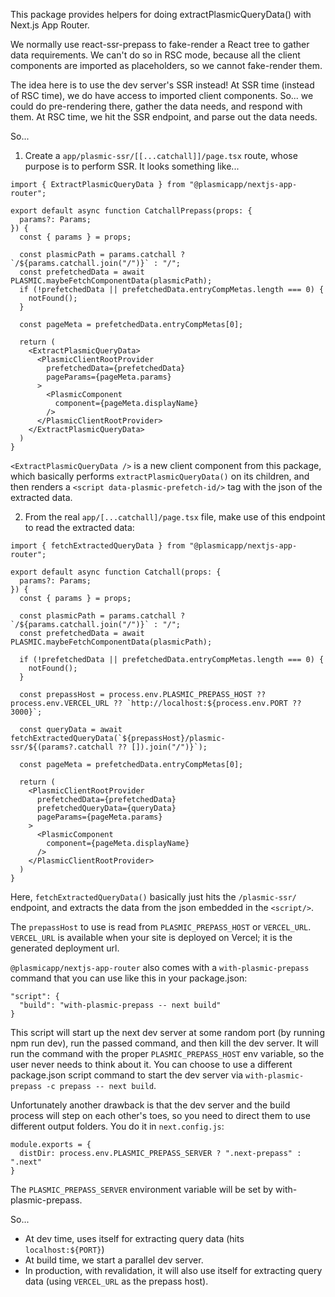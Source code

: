 This package provides helpers for doing extractPlasmicQueryData() with Next.js App Router.

We normally use react-ssr-prepass to fake-render a React tree to gather data requirements. We can't do so in RSC mode, because all the client components are imported as placeholders, so we cannot fake-render them.

The idea here is to use the dev server's SSR instead! At SSR time (instead of RSC time), we do have access to imported client components. So... we could do pre-rendering there, gather the data needs, and respond with them. At RSC time, we hit the SSR endpoint, and parse out the data needs.

So...

1. Create a `app/plasmic-ssr/[[...catchall]]/page.tsx` route, whose purpose is to perform SSR. It looks something like...

```
import { ExtractPlasmicQueryData } from "@plasmicapp/nextjs-app-router";

export default async function CatchallPrepass(props: {
  params?: Params;
}) {
  const { params } = props;

  const plasmicPath = params.catchall ? `/${params.catchall.join("/")}` : "/";
  const prefetchedData = await PLASMIC.maybeFetchComponentData(plasmicPath);
  if (!prefetchedData || prefetchedData.entryCompMetas.length === 0) {
    notFound();
  }

  const pageMeta = prefetchedData.entryCompMetas[0];

  return (
    <ExtractPlasmicQueryData>
      <PlasmicClientRootProvider
        prefetchedData={prefetchedData}
        pageParams={pageMeta.params}
      >
        <PlasmicComponent
          component={pageMeta.displayName}
        />
      </PlasmicClientRootProvider>
    </ExtractPlasmicQueryData>
  )
}
```

`<ExtractPlasmicQueryData />` is a new client component from this package, which basically performs `extractPlasmicQueryData()` on its children, and then renders a `<script data-plasmic-prefetch-id/>` tag with the json of the extracted data.

2. From the real `app/[...catchall]/page.tsx` file, make use of this endpoint to read the extracted data:

```
import { fetchExtractedQueryData } from "@plasmicapp/nextjs-app-router";

export default async function Catchall(props: {
  params?: Params;
}) {
  const { params } = props;

  const plasmicPath = params.catchall ? `/${params.catchall.join("/")}` : "/";
  const prefetchedData = await PLASMIC.maybeFetchComponentData(plasmicPath);

  if (!prefetchedData || prefetchedData.entryCompMetas.length === 0) {
    notFound();
  }

  const prepassHost = process.env.PLASMIC_PREPASS_HOST ?? process.env.VERCEL_URL ?? `http://localhost:${process.env.PORT ?? 3000}`;

  const queryData = await fetchExtractedQueryData(`${prepassHost}/plasmic-ssr/${(params?.catchall ?? []).join("/")}`);

  const pageMeta = prefetchedData.entryCompMetas[0];

  return (
    <PlasmicClientRootProvider
      prefetchedData={prefetchedData}
      prefetchedQueryData={queryData}
      pageParams={pageMeta.params}
    >
      <PlasmicComponent
        component={pageMeta.displayName}
      />
    </PlasmicClientRootProvider>
  )
}
```

Here, `fetchExtractedQueryData()` basically just hits the `/plasmic-ssr/` endpoint, and extracts the data from the json embedded in the `<script/>`.

The `prepassHost` to use is read from `PLASMIC_PREPASS_HOST` or `VERCEL_URL`. `VERCEL_URL` is available when your site is deployed on Vercel; it is the generated deployment url.

`@plasmicapp/nextjs-app-router` also comes with a `with-plasmic-prepass` command that you can use like this in your package.json:

```
"script": {
  "build": "with-plasmic-prepass -- next build"
}
```

This script will start up the next dev server at some random port (by running npm run dev), run the passed command, and then kill the dev server. It will run the command with the proper `PLASMIC_PREPASS_HOST` env variable, so the user never needs to think about it. You can choose to use a different package.json script command to start the dev server via `with-plasmic-prepass -c prepass -- next build`.

Unfortunately another drawback is that the dev server and the build process will step on each other's toes, so you need to direct them to use different output folders. You do it in `next.config.js`:

```
module.exports = {
  distDir: process.env.PLASMIC_PREPASS_SERVER ? ".next-prepass" : ".next"
}
```

The `PLASMIC_PREPASS_SERVER` environment variable will be set by with-plasmic-prepass.

So...

- At dev time, uses itself for extracting query data (hits `localhost:${PORT}`)
- At build time, we start a parallel dev server.
- In production, with revalidation, it will also use itself for extracting query data (using `VERCEL_URL` as the prepass host).
